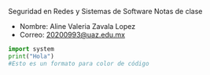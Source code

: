 Seguridad en Redes y Sistemas de Software
Notas de clase
- Nombre: Aline Valeria Zavala Lopez
- Correo: 20200993@uaz.edu.mx
```python
import system
print("Hola")
#Esto es un formato para color de código
```